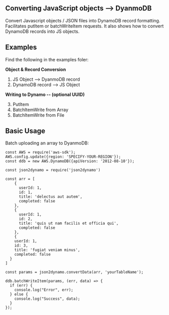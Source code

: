 ## Converting JavaScript objects --> DyanmoDB

Convert Javascript objects / JSON files into DynamoDB record formatting. Facilitates putItem or batchWriteItem requests. It also shows how to convert DynamoDB records into JS objects.

## Examples

Find the following in the examples foler:

**Object & Record Conversion**

1. JS Object --> DyanmoDB record
2. DynamoDB record --> JS Object

**Writing to Dynamo -- (optional UUID)**

3. PutItem
4. BatchItemWrite from Array
5. BatchItemWrite from File

## Basic Usage

Batch uploading an array to DyanmoDB:

```
const AWS = require('aws-sdk');
AWS.config.update({region: 'SPECIFY-YOUR-REGION'});
const ddb = new AWS.DynamoDB({apiVersion: '2012-08-10'});

const json2dynamo = require('json2dynamo')

const arr = [
    {
      userId: 1,
      id: 1,
      title: 'delectus aut autem',
      completed: false
    },
    {
      userId: 1,
      id: 2,
      title: 'quis ut nam facilis et officia qui',
      completed: false
    },
    {
    userId: 1,
    id: 3,
    title: 'fugiat veniam minus',
    completed: false
  }
]

const params = json2dynamo.convertData(arr, 'yourTableName');

ddb.batchWriteItem(params, (err, data) => {
  if (err) {
    console.log("Error", err);
  } else {
    console.log("Success", data);
  }
});
```
